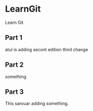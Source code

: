 # LearnGit
Learn Git

## Part 1
atul is adding
secont edition
third change
## Part 2
something

## Part 3
This sarouar adding something.